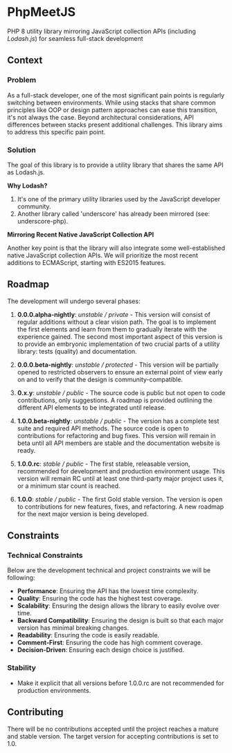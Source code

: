 # PhpMeetJS
PHP 8 utility library mirroring JavaScript collection APIs (including *Lodash.js*) for seamless full-stack development

## Context

### Problem
As a full-stack developer, one of the most significant pain points is regularly switching between environments. While using stacks that share common principles like OOP or design pattern approaches can ease this transition, it's not always the case. Beyond architectural considerations, API differences between stacks present additional challenges. This library aims to address this specific pain point.

### Solution
The goal of this library is to provide a utility library that shares the same API as Lodash.js. 

**Why Lodash?**

1. It's one of the primary utility libraries used by the JavaScript developer community.
2. Another library called 'underscore' has already been mirrored (see: underscore-php).

**Mirroring Recent Native JavaScript Collection API**

Another key point is that the library will also integrate some well-established native JavaScript collection APIs.
We will prioritize the most recent additions to ECMAScript, starting with ES2015 features.

## Roadmap
The development will undergo several phases:

1. **0.0.0.alpha-nightly**: *unstable / private* - This version will consist of regular additions without a clear vision path. The goal is to implement the first elements and learn from them to gradually iterate with the experience gained. The second most important aspect of this version is to provide an embryonic implementation of two crucial parts of a utility library: tests (quality) and documentation.

2. **0.0.0.beta-nightly**: *unstable / protected* - This version will be partially opened to restricted observers to ensure an external point of view early on and to verify that the design is community-compatible.

3. **0.x.y**: *unstable / public* - The source code is public but not open to code contributions, only suggestions. A roadmap is provided outlining the different API elements to be integrated until release.

4. **1.0.0.beta-nightly**: *unstable / public* - The version has a complete test suite and required API methods. The source code is open to contributions for refactoring and bug fixes. This version will remain in beta until all API members are stable and the documentation website is ready.

5. **1.0.0.rc**: *stable / public* - The first stable, releasable version, recommended for development and production environment usage. This version will remain RC until at least one third-party major project uses it, or a minimum star count is reached.

6. **1.0.0**: *stable / public* - The first Gold stable version. The version is open to contributions for new features, fixes, and refactoring. A new roadmap for the next major version is being developed.

## Constraints

### Technical Constraints
Below are the development technical and project constraints we will be following:

- **Performance**: Ensuring the API has the lowest time complexity.
- **Quality**: Ensuring the code has the highest test coverage.
- **Scalability**: Ensuring the design allows the library to easily evolve over time.
- **Backward Compatibility**: Ensuring the design is built so that each major version has minimal breaking changes.
- **Readability**: Ensuring the code is easily readable.
- **Comment-First**: Ensuring the code has high comment coverage.
- **Decision-Driven**: Ensuring each design choice is justified.

### Stability
- Make it explicit that all versions before 1.0.0.rc are not recommended for production environments.

## Contributing
There will be no contributions accepted until the project reaches a mature and stable version. The target version for accepting contributions is set to 1.0.
